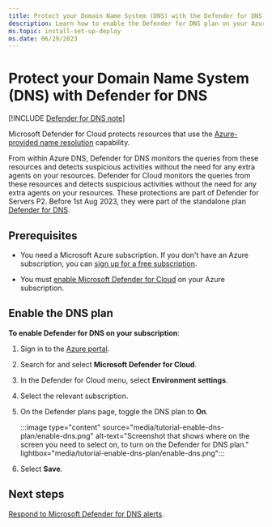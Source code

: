 ```yaml
---
title: Protect your Domain Name System (DNS) with the Defender for DNS plan
description: Learn how to enable the Defender for DNS plan on your Azure subscription for Microsoft Defender for Cloud.
ms.topic: install-set-up-deploy
ms.date: 06/29/2023
---
```


# Protect your Domain Name System (DNS) with Defender for DNS

[!INCLUDE [Defender for DNS note](./includes/defender-for-dns-note.md)]

Microsoft Defender for Cloud protects resources that use the [Azure-provided name resolution](../virtual-network/virtual-networks-name-resolution-for-vms-and-role-instances.md#azure-provided-name-resolution) capability.

From within Azure DNS, Defender for DNS monitors the queries from these resources and detects suspicious activities without the need for any extra agents on your resources. Defender for Cloud monitors the queries from these resources and detects suspicious activities without the need for any extra agents on your resources. These protections are part of Defender for Servers P2. Before 1st Aug 2023, they were part of the standalone plan [Defender for DNS](<release note here>).

## Prerequisites

- You need a Microsoft Azure subscription. If you don't have an Azure subscription, you can [sign up for a free subscription](https://azure.microsoft.com/pricing/free-trial/).

- You must [enable Microsoft Defender for Cloud](get-started.md#enable-defender-for-cloud-on-your-azure-subscription) on your Azure subscription.

## Enable the DNS plan

**To enable Defender for DNS on your subscription**:

1. Sign in to the [Azure portal](https://portal.azure.com).

1. Search for and select **Microsoft Defender for Cloud**.

1. In the Defender for Cloud menu, select **Environment settings**.

1. Select the relevant subscription.

1. On the Defender plans page, toggle the DNS plan to **On**.

    :::image type="content" source="media/tutorial-enable-dns-plan/enable-dns.png" alt-text="Screenshot that shows where on the screen you need to select on, to turn on the  Defender for DNS plan." lightbox="media/tutorial-enable-dns-plan/enable-dns.png":::

1. Select **Save**.

## Next steps

[Respond to Microsoft Defender for DNS alerts](defender-for-dns-alerts.md).

